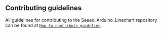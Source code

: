 ## Contributing guidelines

All guidelines for contributing to the Seeed_Arduino_Linechart repository can be found at [`How to contribute guideline`](https://github.com/Seeed-Studio/Seeed_Arduino_Linechart/wiki/How_to_contribute).

